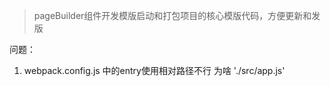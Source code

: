 > pageBuilder组件开发模版启动和打包项目的核心模版代码，方便更新和发版

问题：
1. webpack.config.js 中的entry使用相对路径不行  为啥  './src/app.js'